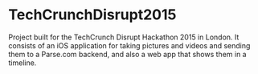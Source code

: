 # TechCrunchDisrupt2015
Project built for the TechCrunch Disrupt Hackathon 2015 in London. It consists of an iOS application for taking pictures and videos and sending them 
to a Parse.com backend, and also a web app that shows them in a timeline.
